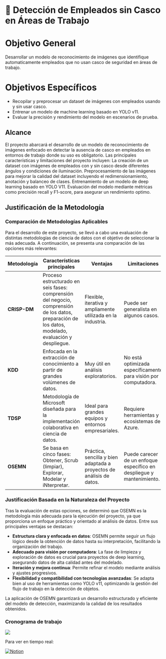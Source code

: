 # 📜 Detección de Empleados sin Casco en Áreas de Trabajo

# Objetivo General
Desarrollar un modelo de reconocimiento de imágenes que identifique automaticamente empleados que no usan casco de seguridad en áreas de trabajo.
# Objetivos Específicos
- Recopilar y preprocesar un dataset de imágenes con empleados usando y sin usar casco.
- Entrenar un modelo de machine learning basado en YOLO v11.
- Evaluar la precisión y rendimiento del modelo en escenarios de prueba.

## Alcance
El proyecto abarcará el desarrollo de un modelo de reconocimiento de imágenes enfocado en detectar la ausencia de casco en empleados en entornos de trabajo donde su uso es obligatorio. Las principales características y limitaciones del proyecto incluyen:
La creación de un dataset con imágenes de empleados con y sin casco desde diferentes ángulos y condiciones de iluminación.
Preprocesamiento de las imágenes para mejorar la calidad del dataset incluyendo el redimensionamiento, anotación y balanceo de clases.
Entrenamiento de un modelo de deep learning basado en YOLO V11.
Evaluación del modelo mediante métricas como precisión recall y F1-score, para asegurar un rendimiento optimo.

## **Justificación de la Metodología**

### Comparación de Metodologías Aplicables

Para el desarrollo de este proyecto, se llevó a cabo una evaluación de distintas metodologías de ciencia de datos con el objetivo de seleccionar la más adecuada. A continuación, se presenta una comparación de las opciones más relevantes:

| Metodología  | Características principales | Ventajas | Limitaciones |
|-------------|-----------------------------|----------|--------------|
| **CRISP-DM** | Proceso estructurado en seis fases: comprensión del negocio, comprensión de los datos, preparación de los datos, modelado, evaluación y despliegue. | Flexible, iterativa y ampliamente utilizada en la industria. | Puede ser generalista en algunos casos. |
| **KDD** | Enfocada en la extracción de conocimiento a partir de grandes volúmenes de datos. | Muy útil en análisis exploratorios. | No está optimizada específicamente para visión por computadora. |
| **TDSP** | Metodología de Microsoft diseñada para la implementación colaborativa en ciencia de datos. | Ideal para grandes equipos y entornos empresariales. | Requiere herramientas y ecosistemas de Azure. |
| **OSEMN** | Se basa en cinco fases: Obtener, Scrub (limpiar), Explorar, Modelar y iNterpretar. | Práctica, sencilla y bien adaptada a proyectos de análisis de datos. | Puede carecer de un enfoque específico en despliegue y mantenimiento. |


### Justificación Basada en la Naturaleza del Proyecto

Tras la evaluación de estas opciones, se determinó que OSEMN es la metodología más adecuada para la ejecución del proyecto, ya que proporciona un enfoque práctico y orientado al análisis de datos. Entre sus principales ventajas se destacan:

- **Estructura clara y enfocada en datos**: OSEMN permite seguir un flujo lógico desde la obtención de datos hasta su interpretación, facilitando la organización del trabajo.
- **Adecuado para visión por computadora**: La fase de limpieza y exploración de datos es crucial para proyectos de deep learning, asegurando datos de alta calidad antes del modelado.
- **Iteración y mejora continua**: Permite refinar el modelo mediante análisis y ajustes progresivos.
- **Flexibilidad y compatibilidad con tecnologías avanzadas**: Se adapta bien al uso de herramientas como YOLO v11, optimizando la gestión del flujo de trabajo en la detección de objetos.

La aplicación de OSEMN garantizará un desarrollo estructurado y eficiente del modelo de detección, maximizando la calidad de los resultados obtenidos.

### Cronograma de trabajo
 ![](https://drive.google.com/uc?export=view&id=1Ol7RH8Jm3Xs90ixwyDtzuTP0UGiBjZwH)

Para ver en tiempo real: 

[![Notion](https://img.shields.io/badge/Notion-Cronograma-blue?logo=notion)](https://statuesque-stay-3a5.notion.site/Cronograma-de-Trabajo-19aa98e9a80580daa2e9d243a09fdbe9)
